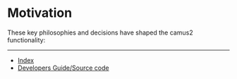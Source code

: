 # Motivation

These key philosophies and decisions have shaped the camus2 functionality:

---

- [Index](/hx-deploy-tool/docs/index)
- [Developers Guide/Source code](https://github.com/helix-collective/hx-deploy-tool)
